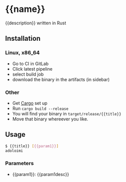 # {{name}}
{{description}} written in Rust

## Installation
### Linux, x86_64
 * Go to CI in GitLab
 * Click latest pipeline
 * select build job
 * download the binary in the artifacts (in sidebar)

### Other
 * Get [Cargo](https://doc.rust-lang.org/cargo/) set up
 * Run `cargo build --release`
 * You will find your binary in `target/release/{{title}}`
 * Move that binary whereever you like.

## Usage
```bash
$ {{title}} [{{param1}}]
adoloimi
```
### Parameters
* {{param1}}: {{param1desc}}
